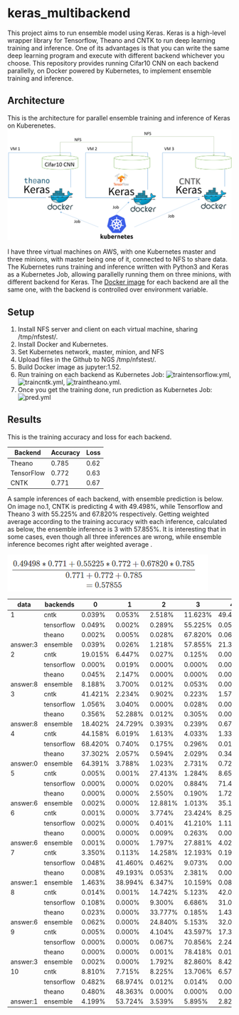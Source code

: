 # keras_multibackend
This project aims to run ensemble model using Keras.
Keras is a high-level wrapper library for Tensorflow, Theano and CNTK to run deep learning training and inference.
One of its advantages is that you can write the same deep learning program and execute with different backend whichever you choose.
This repository provides running Cifar10 CNN on each backend parallelly, on Docker powered by Kubernetes, to implement ensemble training and inference.

## Architecture
This is the architecture for parallel ensemble training and inference of Keras on Kuberenetes.
![arch](./22.png)

I have three virtual machines on AWS, with one Kubernetes master and three minions, with master being one of it, connected to NFS to share data.
The Kubernetes runs training and inference written with Python3 and Keras as a Kubernetes Job, allowing parallelly running them on three minions, with different backend for Keras. The [Docker image](./dockerfile) for each backend are all the same one, with the backend is controlled over environment variable.

## Setup
1. Install NFS server and client on each virtual machine, sharing /tmp/nfstest/.
2. Install Docker and Kubernetes.
3. Set Kubernetes network, master, minion, and NFS
4. Upload files in the Github to NGS /tmp/nfstest/.
5. Build Docker image as jupyter:1.52.
6. Run training on each backend as Kubernetes Job: ![traintensorflow.yml](./traintensorflow.yml), ![traincntk.yml](./traincntk.yml), ![traintheano.yml](./traintheano.yml).
7. Once you get the training done, run prediction as Kubernetes Job: ![pred.yml](./pred.yml)

## Results
This is the training accuracy and loss for each backend.

|  Backend |           Accuracy  |         Loss |
|-----------|------------|------------|
|Theano    |    0.785    |        0.62  |
|TensorFlow |   0.772     |        0.63  |
|CNTK        |  0.771      |       0.67  |



A sample inferences of each backend, with ensemble prediction is below.
On image no.1, CNTK is predicting 4 with 49.498%, while Tensorflow and Theano 3 with 55.225% and 67.820% respectively.
Getting weighted average according to the training accuracy with each inference, calculated as below, the ensemble inference is 3 with 57.855%.
It is interesting that in some cases, even though all three inferences are wrong, while ensemble inference becomes right after weighted average .

![math](./0.PNG)

|data |backends| 0 | 1 | 2 | 3 | 4 | 5 | 6 | 7 | 8 | 9 |
|-----------|------------|------------|------------|------------|------------|------------|------------|------------|------------|------------|------------|
|1|cntk | 0.039% | 0.053% | 2.518% | 11.623% | 49.498% | 6.068% | 4.404% | 2.736% | 0.075% | 0.108% |
| |tensorflow | 0.049% | 0.002% | 0.289% | 55.225% | 0.055% | 20.520% | 0.399% | 0.143% | 0.495% | 0.015% |
| |theano | 0.002% | 0.005% | 0.028% | 67.820% | 0.068% | 3.543% | 6.598% | 0.017% | 0.027% | 0.347% |                  
|answer:3 |ensemble|0.039% | 0.026% | 1.218% | 57.855% | 21.318% | 12.945% | 4.898% | 1.244% | 0.257% | 0.202%
|2|cntk | 19.015% | 6.447% | 0.027% | 0.125% | 0.007% | 0.001% | 0.001% | 0.004% | 51.443% | 0.052% |
| |tensorflow | 0.000% | 0.019% | 0.000% | 0.000% | 0.000% | 0.000% | 0.000% | 0.000% | 77.173% | 0.000% |
| |theano | 0.045% | 2.147% | 0.000% | 0.000% | 0.000% | 0.000% | 0.000% | 0.000% | 76.233% | 0.030% |                  
|answer:8 |ensemble|8.188% | 3.700% | 0.012% | 0.053% | 0.003% | 0.000% | 0.000% | 0.002% | 88.006% | 0.035%
|3|cntk | 41.421% | 2.234% | 0.902% | 0.223% | 1.573% | 0.006% | 0.062% | 0.070% | 21.528% | 9.104% |
| |tensorflow | 1.056% | 3.040% | 0.000% | 0.028% | 0.000% | 0.000% | 0.002% | 0.000% | 72.917% | 0.147% |
| |theano | 0.356% | 52.288% | 0.012% | 0.305% | 0.005% | 0.000% | 0.001% | 0.001% | 23.977% | 1.508% |                  
|answer:8 |ensemble|18.402% | 24.729% | 0.393% | 0.239% | 0.678% | 0.003% | 0.028% | 0.031% | 50.876% | 4.622%
|4|cntk | 44.158% | 6.019% | 1.613% | 4.033% | 1.339% | 0.091% | 0.133% | 0.150% | 11.250% | 8.334% |
| |tensorflow | 68.420% | 0.740% | 0.175% | 0.296% | 0.010% | 0.004% | 0.029% | 0.006% | 6.932% | 0.580% |
| |theano | 37.302% | 2.057% | 0.594% | 2.029% | 0.348% | 0.086% | 0.043% | 0.029% | 33.511% | 2.455% |                  
|answer:0 |ensemble|64.391% | 3.788% | 1.023% | 2.731% | 0.729% | 0.078% | 0.088% | 0.079% | 22.208% | 4.884%
|5|cntk | 0.005% | 0.001% | 27.413% | 1.284% | 8.657% | 0.023% | 39.720% | 0.001% | 0.017% | 0.001% |
| |tensorflow | 0.000% | 0.000% | 0.020% | 0.884% | 71.491% | 0.001% | 4.796% | 0.000% | 0.000% | 0.000% |
| |theano | 0.000% | 0.000% | 2.550% | 0.190% | 1.722% | 0.000% | 73.993% | 0.000% | 0.000% | 0.000% |                  
|answer:6 |ensemble|0.002% | 0.000% | 12.881% | 1.013% | 35.172% | 0.011% | 50.913% | 0.000% | 0.007% | 0.000%
|6|cntk | 0.001% | 0.000% | 3.774% | 23.424% | 8.258% | 0.708% | 40.913% | 0.036% | 0.001% | 0.005% |
| |tensorflow | 0.002% | 0.000% | 0.401% | 41.210% | 1.115% | 4.864% | 29.589% | 0.006% | 0.004% | 0.001% |
| |theano | 0.000% | 0.000% | 0.009% | 0.263% | 0.005% | 0.072% | 78.107% | 0.000% | 0.000% | 0.000% |                  
|answer:6 |ensemble|0.001% | 0.000% | 1.797% | 27.881% | 4.029% | 2.425% | 63.844% | 0.018% | 0.002% | 0.003%
|7|cntk | 3.350% | 0.113% | 14.258% | 12.193% | 0.190% | 4.802% | 0.295% | 41.802% | 0.021% | 0.097% |
| |tensorflow | 0.048% | 41.460% | 0.462% | 9.073% | 0.000% | 0.737% | 0.079% | 0.602% | 0.044% | 24.686% |
| |theano | 0.008% | 49.193% | 0.053% | 2.381% | 0.001% | 0.065% | 0.183% | 0.015% | 0.024% | 26.531% |                  
|answer:1 |ensemble|1.463% | 38.994% | 6.347% | 10.159% | 0.082% | 2.408% | 0.240% | 18.224% | 0.038% | 22.045%
|8|cntk | 0.014% | 0.001% | 14.742% | 5.123% | 42.021% | 0.048% | 15.141% | 0.020% | 0.008% | 0.004% |
| |tensorflow | 0.108% | 0.000% | 9.300% | 6.686% | 31.076% | 0.310% | 29.625% | 0.072% | 0.008% | 0.007% |
| |theano | 0.023% | 0.000% | 33.777% | 0.185% | 1.431% | 0.096% | 42.927% | 0.013% | 0.002% | 0.000% |                  
|answer:6 |ensemble|0.062% | 0.000% | 24.840% | 5.153% | 32.018% | 0.195% | 37.674% | 0.046% | 0.007% | 0.005%
|9|cntk | 0.005% | 0.000% | 4.104% | 43.597% | 17.353% | 5.953% | 5.485% | 0.624% | 0.000% | 0.001% |
| |tensorflow | 0.000% | 0.000% | 0.067% | 70.856% | 2.242% | 3.932% | 0.091% | 0.004% | 0.000% | 0.000% |
| |theano | 0.000% | 0.000% | 0.001% | 78.418% | 0.011% | 0.021% | 0.002% | 0.003% | 0.000% | 0.000% |                  
|answer:3 |ensemble|0.002% | 0.000% | 1.792% | 82.860% | 8.423% | 4.256% | 2.396% | 0.271% | 0.000% | 0.000%
|10|cntk | 8.810% | 7.715% | 8.225% | 13.706% | 6.575% | 3.413% | 8.631% | 4.522% | 5.751% | 9.773% |
| |tensorflow | 0.482% | 68.974% | 0.012% | 0.014% | 0.001% | 0.001% | 0.213% | 0.000% | 4.088% | 3.405% |
| |theano | 0.480% | 48.363% | 0.000% | 0.000% | 0.000% | 0.000% | 0.000% | 0.000% | 3.134% | 26.477% |
|answer:1 |ensemble|4.199% | 53.724% | 3.539% | 5.895% | 2.825% | 1.467% | 3.799% | 1.943% | 5.574% | 17.036%


